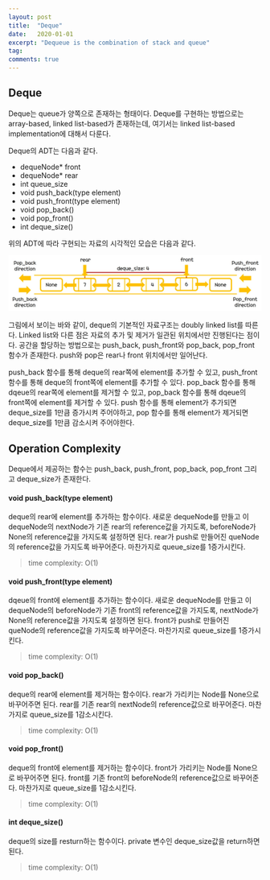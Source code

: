 ```yaml
---
layout: post
title:  "Deque"
date:   2020-01-01
excerpt: "Dequeue is the combination of stack and queue"
tag:
comments: true
---
```


## Deque

Deque는 queue가 양쪽으로 존재하는 형태이다.
Deque를 구현하는 방법으로는 array-based, linked list-based가 존재하는데, 여기서는 linked list-based implementation에 대해서 다룬다.

Deque의 ADT는 다음과 같다.

-  dequeNode* front
-  dequeNode* rear
-  int queue_size
-  void push_back(type element)
-  void push_front(type element)
-  void pop_back()
-  void pop_front()
-  int deque_size()

위의 ADT에 따라 구현되는 자료의 시각적인 모습은 다음과 같다.

![queue](./../assets/img/Deque.jpg)

그림에서 보이는 바와 같이, deque의 기본적인 자료구조는 doubly linked list를 따른다.
Linked list와 다른 점은 자료의 추가 및 제거가 일관된 위치에서만 진행된다는 점이다.
공간을 할당하는 방법으로는 push_back, push_front와 pop_back, pop_front 함수가 존재한다.
push와 pop은 rear나 front 위치에서만 일어난다.

push_back 함수를 통해 deque의 rear쪽에 element를 추가할 수 있고,
push_front 함수를 통해 deque의 front쪽에 element를 추가할 수 있다.
pop_back 함수를 통해 dqeue의 rear쪽에 element를 제거할 수 있고,
pop_back 함수를 통해 dqeue의 front쪽에 element를 제거할 수 있다.
push 함수를 통해 element가 추가되면 deque_size를 1만큼 증가시켜 주어야하고, pop 함수를 통해 element가 제거되면 deque_size를 1만큼 감소시켜 주어야한다.

## Operation Complexity

Deque에서 제공하는 함수는 push_back, push_front, pop_back, pop_front 그리고 deque_size가 존재한다.

#### void push_back(type element)

deque의 rear에 element를 추가하는 함수이다.
새로운 dequeNode를 만들고 이 dequeNode의 nextNode가 기존 rear의 reference값을 가지도록, beforeNode가 None의 reference값을 가지도록 설정하면 된다.
rear가 push로 만들어진 queNode의 reference값을 가지도록 바꾸어준다.
마찬가지로 queue_size를 1증가시킨다.
> time complexity: O(1)

#### void push_front(type element)

dqeue의 front에 element를 추가하는 함수이다.
새로운 dequeNode를 만들고 이 dequeNode의 beforeNode가 기존 front의 reference값을 가지도록, nextNode가 None의 reference값을 가지도록 설정하면 된다.
front가 push로 만들어진 queNode의 reference값을 가지도록 바꾸어준다.
마찬가지로 queue_size를 1증가시킨다.
> time complexity: O(1)

#### void pop_back()

deque의 rear에 element를 제거하는 함수이다.
rear가 가리키는 Node를 None으로 바꾸어주면 된다.
rear를 기존 rear의 nextNode의 reference값으로 바꾸어준다.
마찬가지로 queue_size를 1감소시킨다.
> time complexity: O(1)

#### void pop_front()

deque의 front에 element를 제거하는 함수이다.
front가 가리키는 Node를 None으로 바꾸어주면 된다.
front를 기존 front의 beforeNode의 reference값으로 바꾸어준다.
마찬가지로 queue_size를 1감소시킨다.
> time complexity: O(1)

#### int deque_size()
deque의 size를 resturn하는 함수이다.
private 변수인 deque_size값을 return하면 된다.
> time complexity: O(1)
